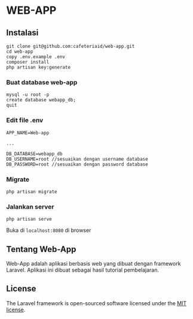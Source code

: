 # WEB-APP

## Instalasi

```
git clone git@github.com:cafeteriaid/web-app.git
cd web-app
copy .env.example .env
composer install
php artisan key:generate
```

### Buat database web-app

```
mysql -u root -p
create database webapp_db;
quit
```

### Edit file .env

```
APP_NAME=Web-app

...

DB_DATABASE=webapp_db
DB_USERNAME=root //sesuaikan dengan username database
DB_PASSWORD=root //sesuaikan dengan password database
```

### Migrate

```
php artisan migrate
```

### Jalankan server

```
php artisan serve
```

Buka di `localhost:8080` di browser

## Tentang Web-App

Web-App adalah aplikasi berbasis web yang dibuat dengan framework Laravel. Aplikasi ini dibuat sebagai hasil tutorial pembelajaran. 

## License

The Laravel framework is open-sourced software licensed under the [MIT license](https://opensource.org/licenses/MIT).
